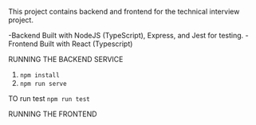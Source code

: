 This project contains backend and frontend for the technical interview project. 

-Backend Built with NodeJS (TypeScript), Express, and Jest for testing. 
-Frontend Built with React (Typescript)

RUNNING THE BACKEND SERVICE
1. `npm install`
2. `npm run serve`

TO run test `npm run test`

RUNNING THE FRONTEND 